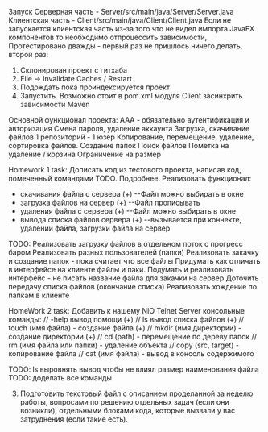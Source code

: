 Запуск
   Серверная часть - Server/src/main/java/Server/Server.java
   Клиентская часть - Client/src/main/java/Client/Client.java
Если не запускается клиентская часть из-за того что не видел импорта JavaFX компонентов то необходимо отпроцессить зависимости,
Протестировано дважды - первый раз не пришлось ничего делать, второй раз:
   1. Склонирован проект с гитхаба
   2. File -> Invalidate Caches / Restart
   3. Подождать пока проиндексируется проект
   4. Запустить. Возможно стоит в pom.xml модуля Client засинхрить зависимости Maven

Основной функционал проекта:
   ААА - обязательно аутентификация и авторизация
   Смена пароля, удаление аккаунта
   Загрузка, скачивание файлов
   1 репозиторий - 1 юзер
   Копирование, перемещение, удаление, сортировка файлов. Создание папок
   Поиск файлов
   Пометка на удаление / корзина
   Ограничение на размер

Homework 1 task: Дописать код из тестового проекта, написав код, помеченный командами TODO. 
   Подробнее. Реализовать функционал:
   - скачивания файла с сервера     (+)  --Файл можно выбирать в окне 
   - загрузка файлов на сервер      (+)  --Файл прописывать
   - удаления файла с сервера       (+)  --Файл можно выбирать в окне
   - вывода списка файлов сервера   (+)  --вызывается при коннекте, удалении файла, загрузки файла на сервер


TODO:
   Реализовать загрузку файлов в отдельном поток с прогресс баром
   Реализовать разных пользователей (папки)
   Реализовать закачку и создание папок - пока считает что все файлы 
   Придумать как отличать в интерфейсе на клиенте файлы и паки.
   Подумать и реализовать интерфейс - не писать название файла для закачки на сервер
   Доточить передачу списка файлов (окончание списка) 
   Реализовать хождение по папкам в клиенте
   
HomeWork 2 task: Добавить к нашему NIO Telnet Server консольные команды:
   // -help вывод помощи                              (+)
   // ls вывод списка файлов                          (+)
   // touch (имя файла) - создание файла              (+)
   // mkdir (имя директории) - создание директории    (+)
   // cd (path) - перемещение по дереву папок
   // rm (имя файла или папки) - удаление объекта
   // copy (src, target) - копирование файла
   // cat (имя файла) - вывод в консоль содержимого
   
TODO: ls выровнять вывод чтобы не влиял размер наименования файла
TODO: доделать все команды

3. Подготовить текстовый файл с описанием проделанной за неделю работы, вопросами по решению отдельных задач 
   (если они возникли), отдельными блоками кода, которые вызвали у вас затруднения (если такие есть).